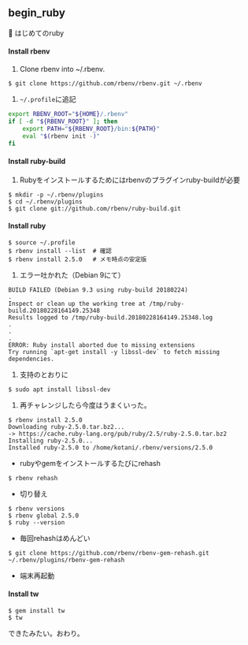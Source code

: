 ## begin_ruby
:beginner: はじめてのruby

#### Install rbenv
1. Clone rbenv into ~/.rbenv.
```
$ git clone https://github.com/rbenv/rbenv.git ~/.rbenv
```
1. `~/.profile`に追記
```bash
export RBENV_ROOT="${HOME}/.rbenv"
if [ -d "${RBENV_ROOT}" ]; then
    export PATH="${RBENV_ROOT}/bin:${PATH}"
    eval "$(rbenv init -)"
fi
```

#### Install ruby-build
1. Rubyをインストールするためにはrbenvのプラグインruby-buildが必要
```
$ mkdir -p ~/.rbenv/plugins
$ cd ~/.rbenv/plugins
$ git clone git://github.com/rbenv/ruby-build.git
```

#### Install ruby
```
$ source ~/.profile
$ rbenv install --list  # 確認
$ rbenv install 2.5.0   # メモ時点の安定版
```
1. エラー吐かれた（Debian 9にて）
```
BUILD FAILED (Debian 9.3 using ruby-build 20180224)
.
Inspect or clean up the working tree at /tmp/ruby-build.20180228164149.25348
Results logged to /tmp/ruby-build.20180228164149.25348.log
.
.
.
ERROR: Ruby install aborted due to missing extensions
Try running `apt-get install -y libssl-dev` to fetch missing dependencies.
```
1. 支持のとおりに
```
$ sudo apt install libssl-dev
```
1. 再チャレンジしたら今度はうまくいった。
```
$ rbenv install 2.5.0
Downloading ruby-2.5.0.tar.bz2...
-> https://cache.ruby-lang.org/pub/ruby/2.5/ruby-2.5.0.tar.bz2
Installing ruby-2.5.0...
Installed ruby-2.5.0 to /home/kotani/.rbenv/versions/2.5.0
```
* rubyやgemをインストールするたびにrehash
```
$ rbenv rehash
```
* 切り替え
```
$ rbenv versions
$ rbenv global 2.5.0
$ ruby --version
```
* 毎回rehashはめんどい
```
$ git clone https://github.com/rbenv/rbenv-gem-rehash.git ~/.rbenv/plugins/rbenv-gem-rehash
```
* 端末再起動

#### Install tw
```
$ gem install tw
$ tw
```
できたみたい。おわり。
